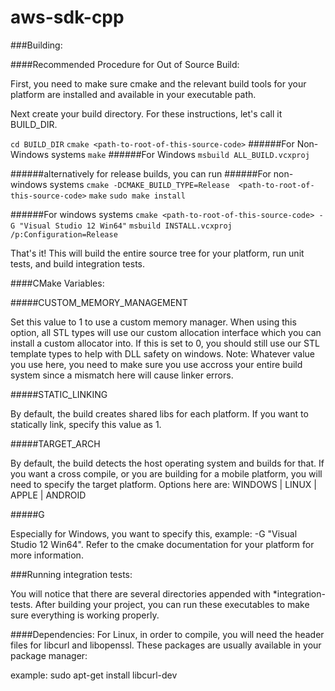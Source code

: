 # aws-sdk-cpp

###Building:

####Recommended Procedure for Out of Source Build:

First, you need to make sure cmake and the relevant build tools for your platform are installed
and available in your executable path.

Next create your build directory. For these instructions, let's call it BUILD_DIR.

`cd BUILD_DIR`
`cmake <path-to-root-of-this-source-code>`
######For Non-Windows systems
`make`
######For Windows
`msbuild ALL_BUILD.vcxproj`

######alternatively for release builds, you can run
######For non-windows systems
`cmake -DCMAKE_BUILD_TYPE=Release  <path-to-root-of-this-source-code>`
`make`
`sudo make install`

######For windows systems
`cmake <path-to-root-of-this-source-code> -G "Visual Studio 12 Win64"`
`msbuild INSTALL.vcxproj /p:Configuration=Release`

That's it! This will build the entire source tree for your platform, run unit tests, and build integration tests.

####CMake Variables:

#####CUSTOM_MEMORY_MANAGEMENT  

Set this value to 1 to use a custom memory manager. When using this option, all STL types will use our custom allocation interface which you can install a custom allocator into.
If this is set to 0, you should still use our STL template types to help with DLL safety on windows. Note: Whatever value you use here, you need to make sure you use accross your entire build system since a mismatch here will cause linker errors.

#####STATIC_LINKING 

By default, the build creates shared libs for each platform. If you want to statically link, specify this value as 1.

#####TARGET_ARCH

By default, the build detects the host operating system and builds for that. If you want a cross compile, or you are building for a mobile platform, you will need to specify the target platform.
Options here are: WINDOWS | LINUX | APPLE | ANDROID

#####G

Especially for Windows, you want to specify this, example: -G "Visual Studio 12 Win64". Refer to the cmake documentation for your platform for more information.

###Running integration tests:

You will notice that there are several directories appended with *integration-tests. After building your project, you can run these executables to make sure everything is working properly.

####Dependencies:
For Linux, in order to compile, you will need the header files for libcurl and libopenssl. These packages are usually available in your package manager:

example:
   sudo apt-get install libcurl-dev
   
  






